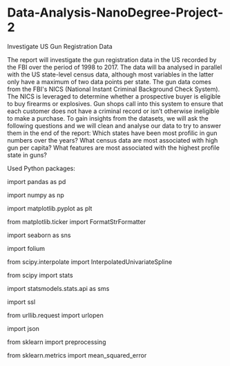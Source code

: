 # Data-Analysis-NanoDegree-Project-2
Investigate US Gun Registration Data

The report will investigate the gun registration data in the US recorded by the FBI over the period of 1998 to 2017. The data will ba analysed in parallel with the US state-level census data, although most variables in the latter only have a maximum of two data points per state.
The gun data comes from the FBI's NICS (National Instant Criminal Background Check System). The NICS is leveraged to determine whether a prospective buyer is eligible to buy firearms or explosives. Gun shops call into this system to ensure that each customer does not have a criminal record or isn’t otherwise ineligible to make a purchase.
To gain insights from the datasets, we will ask the following questions and we will clean and analyse our data to try to answer them in the end of the report:
Which states have been most profilic in gun numbers over the years?
What census data are most associated with high gun per capita?
What features are most associated with the highest profile state in guns?

Used Python packages:

import pandas as pd

import numpy as np

import matplotlib.pyplot as plt

from matplotlib.ticker import FormatStrFormatter

import seaborn as sns

import folium

from scipy.interpolate import InterpolatedUnivariateSpline

from scipy import stats

import statsmodels.stats.api as sms

import ssl

from urllib.request import urlopen

import json

from sklearn import preprocessing

from sklearn.metrics import mean_squared_error
